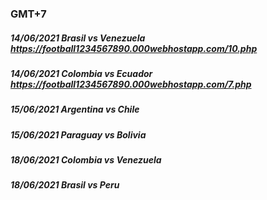 ### GMT+7
##### 14/06/2021 Brasil vs Venezuela https://football1234567890.000webhostapp.com/10.php
##### 14/06/2021 Colombia vs Ecuador https://football1234567890.000webhostapp.com/7.php
##### 15/06/2021 Argentina vs Chile 
##### 15/06/2021 Paraguay vs Bolivia 
##### 18/06/2021 Colombia vs Venezuela 
##### 18/06/2021 Brasil vs Peru 

